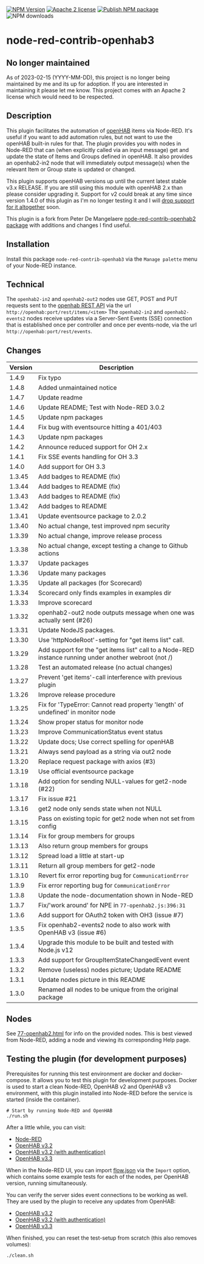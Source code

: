[![NPM Version](https://img.shields.io/npm/v/node-red-contrib-openhab3.svg?style=flat-square)](https://github.com/jeroenhendricksen/node-red-contrib-openhab3)
[![Apache 2 license](https://img.shields.io/badge/license-Apache%202-blue.svg?style=flat-square)](https://raw.githubusercontent.com/jeroenhendricksen/node-red-contrib-openhab3/master/LICENSE)
[![Publish NPM package](https://github.com/jeroenhendricksen/node-red-contrib-openhab3/actions/workflows/npm-publish.yml/badge.svg?branch=master)](https://github.com/jeroenhendricksen/node-red-contrib-openhab3/actions/workflows/npm-publish.yml)
![NPM downloads](https://img.shields.io/npm/dm/node-red-contrib-openhab3)

# node-red-contrib-openhab3

## No longer maintained

As of 2023-02-15 (YYYY-MM-DD), this project is no longer being maintained by me and its up for adoption. If you are interested in maintaining it please let me know. This project comes with an Apache 2 license which would need to be respected.

## Description

This plugin facilitates the automation of [openHAB](https://www.openhab.org) items via Node-RED. It's useful if you want to add automation rules, but not want to use the openHAB built-in rules for that. The plugin provides you with nodes in Node-RED that can (when explicitly called via an input message) get and update the state of Items and Groups defined in openHAB. It also provides an openhab2-in2 node that will immediately output message(s) when the relevant Item or Group state is updated or changed.

This plugin supports openHAB versions up until the current latest stable v3.x RELEASE. If you are still using this module with openHAB 2.x than please consider upgrading it. Support for v2 could break at any time since version 1.4.0 of this plugin as I'm no longer testing it and I will [drop support for it altogether](https://github.com/jeroenhendricksen/node-red-contrib-openhab3/issues/39) soon.

This plugin is a fork from Peter De Mangelaere [node-red-contrib-openhab2 package](https://flows.nodered.org/node/node-red-contrib-openhab2) with additions and changes I find useful.

## Installation

Install this package `node-red-contrib-openhab3` via the `Manage palette` menu of your Node-RED instance.

## Technical

The `openhab2-in2` and `openhab2-out2` nodes use GET, POST and PUT requests sent to the [openhab REST API](https://www.openhab.org/docs/configuration/restdocs.html) via the url `http://openhab:port/rest/items/<item>`
The `openhab2-in2` and `openhab2-events2` nodes receive updates via a Server-Sent Events (SSE) connection that is established once per controller and once per events-node, via the url `http://openhab:port/rest/events`.

## Changes

| Version | Description |
| --------------- | --------------- |
| 1.4.9  | Fix typo
| 1.4.8  | Added unmaintained notice
| 1.4.7  | Update readme
| 1.4.6  | Update README; Test with Node-RED 3.0.2
| 1.4.5  | Update npm packages
| 1.4.4  | Fix bug with eventsource hitting a 401/403
| 1.4.3  | Update npm packages
| 1.4.2  | Announce reduced support for OH 2.x
| 1.4.1  | Fix SSE events handling for OH 3.3
| 1.4.0  | Add support for OH 3.3
| 1.3.45 | Add badges to README (fix)
| 1.3.44 | Add badges to README (fix)
| 1.3.43 | Add badges to README (fix)
| 1.3.42 | Add badges to README
| 1.3.41 | Update eventsource package to 2.0.2
| 1.3.40 | No actual change, test improved npm security
| 1.3.39 | No actual change, improve release process
| 1.3.38 | No actual change, except testing a change to Github actions
| 1.3.37 | Update packages
| 1.3.36 | Update many packages
| 1.3.35 | Update all packages (for Scorecard)
| 1.3.34 | Scorecard only finds examples in examples dir
| 1.3.33 | Improve scorecard
| 1.3.32 | openhab2-out2 node outputs message when one was actually sent (#26)
| 1.3.31 | Update NodeJS packages.
| 1.3.30 | Use 'httpNodeRoot'-setting for "get items list" call.
| 1.3.29 | Add support for the "get items list" call to a Node-RED instance running under another webroot (not /) |
| 1.3.28 | Test an automated release (no actual changes) |
| 1.3.27 | Prevent 'get items'-call interference with previous plugin |
| 1.3.26 | Improve release procedure |
| 1.3.25 | Fix for 'TypeError: Cannot read property 'length' of undefined' in monitor node |
| 1.3.24 | Show proper status for monitor node |
| 1.3.23 | Improve CommunicationStatus event status |
| 1.3.22 | Update docs; Use correct spelling for openHAB |
| 1.3.21 | Always send payload as a string via out2 node |
| 1.3.20 | Replace request package with axios (#3) |
| 1.3.19 | Use official eventsource package |
| 1.3.18 | Add option for sending NULL-values for get2-node (#22) |
| 1.3.17 | Fix issue #21 |
| 1.3.16 | get2 node only sends state when not NULL |
| 1.3.15 | Pass on existing topic for get2 node when not set from config |
| 1.3.14 | Fix for group members for groups |
| 1.3.13 | Also return group members for groups |
| 1.3.12 | Spread load a little at start-up |
| 1.3.11 | Return all group members for get2-node |
| 1.3.10 | Revert fix error reporting bug for `CommunicationError` |
| 1.3.9  | Fix error reporting bug for `CommunicationError` |
| 1.3.8  | Update the node-documentation shown in Node-RED |
| 1.3.7  | Fix/'work around' for NPE in `77-openhab2.js:396:31` |
| 1.3.6  | Add support for OAuth2 token with OH3 (issue #7) |
| 1.3.5  | Fix openhab2-events2 node to also work with OpenHAB v3 (issue #6)  |
| 1.3.4  | Upgrade this module to be built and tested with Node.js v12 |
| 1.3.3  | Add support for GroupItemStateChangedEvent event |
| 1.3.2  | Remove (useless) nodes picture; Update README |
| 1.3.1  | Update nodes picture in this README |
| 1.3.0  | Renamed all nodes to be unique from the original package |

## Nodes

See [77-openhab2.html](77-openhab2.html) for info on the provided nodes. This is best viewed from Node-RED, adding a node and viewing its corresponding Help page.

## Testing the plugin (for development purposes)

Prerequisites for running this test environment are docker and docker-compose. It allows you to test this plugin for development purposes.
Docker is used to start a clean Node-RED, OpenHAB v2 and OpenHAB v3 environment, with this plugin installed into Node-RED before the service is started (inside the container).

    # Start by running Node-RED and OpenHAB
    ./run.sh

After a little while, you can visit:

- [Node-RED](http://localhost:1880)
- [OpenHAB v3.2](http://localhost:8081)
- [OpenHAB v3.2 (with authentication)](http://localhost:8082)
- [OpenHAB v3.3](http://localhost:8083)

When in the Node-RED UI, you can import [flow.json](test/nodered/flow.json) via the `Import` option, which contains some example tests for each of the nodes, per OpenHAB version, running simultaneously.

You can verify the server sides event connections to be working as well. They are used by the plugin to receive any updates from OpenHAB:

- [OpenHAB v3.2](http://localhost:8081/rest/events?topics=openhab/items)
- [OpenHAB v3.2 (with authentication)](http://localhost:8082/rest/events?topics=openhab/items)
- [OpenHAB v3.3](http://localhost:8083/rest/events?topics=openhab/items)

When finished, you can reset the test-setup from scratch (this also removes volumes):

    ./clean.sh
